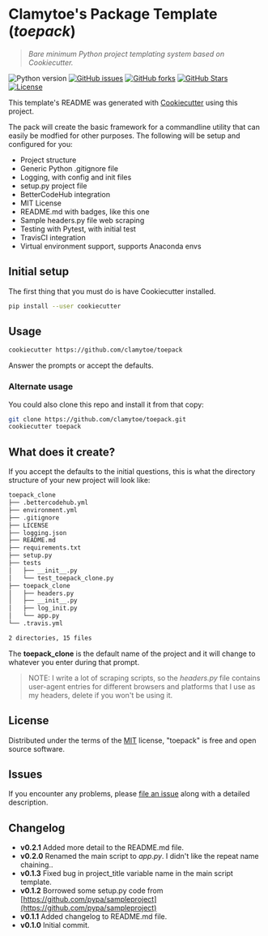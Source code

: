 # Clamytoe's Package Template (*toepack*)
> *Bare minimum Python project templating system based on Cookiecutter.*

![Python version][python-version]
[![GitHub issues][issues-image]][issues-url]
[![GitHub forks][fork-image]][fork-url]
[![GitHub Stars][stars-image]][stars-url]
[![License][license-image]][license-url]

This template's README was generated with [Cookiecutter](https://github.com/audreyr/cookiecutter) using this project.

The pack will create the basic framework for a commandline utility that can easily be modfied for other purposes. The following will be setup and configured for you:

* Project structure
* Generic Python .gitignore file
* Logging, with config and init files
* setup.py project file
* BetterCodeHub integration
* MIT License
* README.md with badges, like this one
* Sample headers.py file web scraping
* Testing with Pytest, with initial test
* TravisCI integration
* Virtual environment support, supports Anaconda envs


## Initial setup
The first thing that you must do is have Cookiecutter installed.

```bash
pip install --user cookiecutter
```

## Usage
```bash
cookiecutter https://github.com/clamytoe/toepack
```
Answer the prompts or accept the defaults.

### Alternate usage
You could also clone this repo and install it from that copy:
```bash
git clone https://github.com/clamytoe/toepack.git
cookiecutter toepack
```

## What does it create?
If you accept the defaults to the initial questions, this is what the directory structure of your new project will look like:
```bash
toepack_clone
├── .bettercodehub.yml
├── environment.yml
├── .gitignore
├── LICENSE
├── logging.json
├── README.md
├── requirements.txt
├── setup.py
├── tests
│   ├── __init__.py
│   └── test_toepack_clone.py
├── toepack_clone
│   ├── headers.py
│   ├── __init__.py
│   ├── log_init.py
│   └── app.py
└── .travis.yml

2 directories, 15 files
```
The **toepack_clone** is the default name of the project and it will change to whatever you enter during that prompt. 

> NOTE: I write a lot of scraping scripts, so the *headers.py* file contains user-agent entries for different browsers and platforms that I use as my headers, delete if you won't be using it.
 
## License
Distributed under the terms of the [MIT](https://opensource.org/licenses/MIT) license, "toepack" is free and open source software.

## Issues
If you encounter any problems, please [file an issue](https://github.com/clamytoe/toepack/issues) along with a detailed description.

## Changelog
* **v0.2.1** Added more detail to the README.md file.
* **v0.2.0** Renamed the main script to *app.py*. I didn't like the repeat name chaining..
* **v0.1.3** Fixed bug in project_title variable name in the main script template.
* **v0.1.2** Borrowed some setup.py code from [https://github.com/pypa/sampleproject](https://github.com/pypa/sampleproject)
* **v0.1.1** Added changelog to README.md file.
* **v0.1.0** Initial commit.

[python-version]:https://img.shields.io/badge/python-3.6.6-brightgreen.svg
[issues-image]:https://img.shields.io/github/issues/clamytoe/toepack.svg
[issues-url]:https://github.com/clamytoe/toepack/issues
[fork-image]:https://img.shields.io/github/forks/clamytoe/toepack.svg
[fork-url]:https://github.com/clamytoe/toepack/network
[stars-image]:https://img.shields.io/github/stars/clamytoe/toepack.svg
[stars-url]:https://github.com/clamytoe/toepack/stargazers
[license-image]:https://img.shields.io/github/license/clamytoe/toepack.svg
[license-url]:https://github.com/clamytoe/toepack/blob/master/LICENSE
